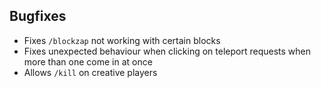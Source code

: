 ## Bugfixes

* Fixes `/blockzap` not working with certain blocks
* Fixes unexpected behaviour when clicking on teleport requests when more than one come in at once
* Allows `/kill` on creative players